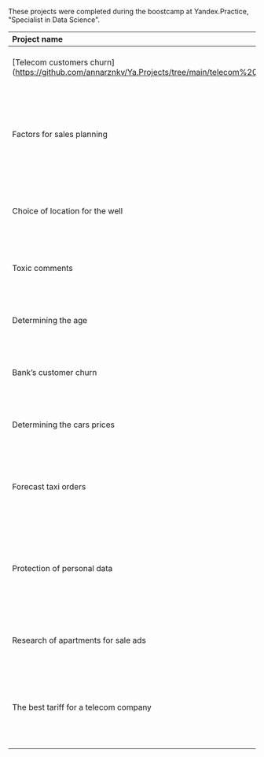 These projects were completed during the boostcamp at Yandex.Practice, "Specialist in Data Science".

| Project name | Description | Libraries |
| :---------------------- | :---------------------- | :---------------------- |
| [Telecom customers churn] (https://github.com/annarznkv/Ya.Projects/tree/main/telecom%20customers%20churn)|  For the telecom operator, identified clients prone to churn | *pandas, matplotlib, sklearn, catboost* |
| Factors for sales planning |  To plan the sales of an online store, identified the patterns that determine the success of games, formulated recommendations | *pandas, numpy, matplotlib, stats, math* |
| Choice of location for the well |  For an oil producing company, selected the most profitable region for a well drilling | *pandas, numpy, sklearn, matplotlib* |
| Toxic comments |  Identified toxic comments to optimize the processing of feedback | *pandas, numpy, nltk, sklearn* |
| Determining the age |  Determined the approximate age of a person by a photograph | *pandas, numpy, sklearn, matplotlib, PIL* |
| Bank’s customer churn |  The model predicts if the client will leave the bank in the near future or not | *pandas, matplotlib, sklearn* |
| Determining the cars prices |  The model determines the price of a car based on historical data | *pandas, numpy, lightgbm, catboost, sklearn* |
| Forecast taxi orders |  To attract more drivers during the peak period, created the forecast of the taxi orders for the next hour | *pandas, numpy, sklearn, catboost, matplotlib, statsmodels* |
| Protection of personal data |  For the insurance company it was required to protect the clients’ data. A method of data transformation was proposed and justified | *pandas, numpy, sklearn* |
| Research of apartments for sale ads |  Identified the parameters that determine the price of real estate objects | *pandas* |
| The best tariff for a telecom company |  For the telecom operator determined, based on the behavior of customers, the most beneficial tariff | *pandas, numpy, matplotlib, stats* |
